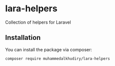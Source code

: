 # lara-helpers

Collection of helpers for Laravel 

## Installation

You can install the package via composer:

```bash
composer require muhammedalkhudiry/lara-helpers
```
